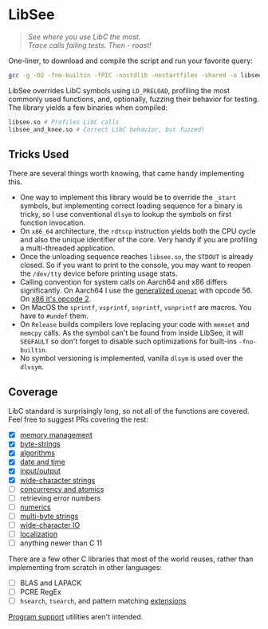 # LibSee

> _See where you use LibC the most._ <br/>
> _Trace calls failing tests. Then - roast!_

One-liner, to download and compile the script and run your favorite query:

```bash
gcc -g -O2 -fno-builtin -fPIC -nostdlib -nostartfiles -shared -o libsee.so libsee.c
```

LibSee overrides LibC symbols using `LD_PRELOAD`, profiling the most commonly used functions, and, optionally, fuzzing their behavior for testing.
The library yields a few binaries when compiled:

```bash
libsee.so # Profiles LibC calls
libsee_and_knee.so # Correct LibC behavior, but fuzzed!
```

## Tricks Used

There are several things worth knowing, that came handy implementing this.

- One way to implement this library would be to override the `_start` symbols, but implementing correct loading sequence for a binary is tricky, so I use conventional `dlsym` to lookup the symbols on first function invocation.
- On `x86_64` architecture, the `rdtscp` instruction yields both the CPU cycle and also the unique identifier of the core. Very handy if you are profiling a multi-threaded application.
- Once the unloading sequence reaches `libsee.so`, the `STDOUT` is already closed. So if you want to print to the console, you may want to reopen the `/dev/tty` device before printing usage stats.
- Calling convention for system calls on Aarch64 and x86 differs significantly. On Aarch64 I use the [generalized `openat`](https://github.com/torvalds/linux/blob/bf3a69c6861ff4dc7892d895c87074af7bc1c400/include/uapi/asm-generic/unistd.h#L158-L159) with opcode 56. On [x86 it's opcode 2](https://github.com/torvalds/linux/blob/0dd3ee31125508cd67f7e7172247f05b7fd1753a/arch/x86/entry/syscalls/syscall_64.tbl#L13).
- On MacOS the `sprintf`, `vsprintf`, `snprintf`, `vsnprintf` are macros. You have to `#undef` them.
- On `Release` builds compilers love replacing your code with `memset` and `memcpy` calls. As the symbol can't be found from inside LibSee, it will `SEGFAULT` so don't forget to disable such optimizations for built-ins `-fno-builtin`.
- No symbol versioning is implemented, vanilla `dlsym` is used over the `dlvsym`.

## Coverage

LibC standard is surprisingly long, so not all of the functions are covered.
Feel free to suggest PRs covering the rest:

- [x] [memory management](https://en.cppreference.com/w/c/memory)
- [x] [byte-strings](https://en.cppreference.com/w/c/string/byte)
- [x] [algorithms](https://en.cppreference.com/w/c/algorithm)
- [x] [date and time](https://en.cppreference.com/w/c/chrono)
- [x] [input/output](https://en.cppreference.com/w/c/io)
- [x] [wide-character strings](https://en.cppreference.com/w/c/string/wide)
- [ ] [concurrency and atomics](https://en.cppreference.com/w/c/thread)
- [ ] retrieving error numbers
- [ ] [numerics](https://en.cppreference.com/w/c/numeric)
- [ ] [multi-byte strings](https://en.cppreference.com/w/c/string/multibyte)
- [ ] [wide-character IO](https://en.cppreference.com/w/c/io)
- [ ] [localization](https://en.cppreference.com/w/c/locale)
- [ ] anything newer than C 11

There are a few other C libraries that most of the world reuses, rather than implementing from scratch in other languages:

- [ ] BLAS and LAPACK
- [ ] PCRE RegEx
- [ ] `hsearch`, `tsearch`, and pattern matching [extensions](https://ftp.gnu.org/old-gnu/Manuals/glibc-2.2.3/html_node/libc_toc.html)

[Program support](https://en.cppreference.com/w/c/program) utilities aren't intended.

